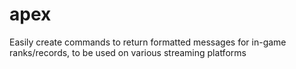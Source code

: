 # apex

Easily create commands to return formatted messages for in-game ranks/records, to be used on various streaming platforms
